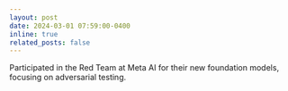 ```yaml
---
layout: post
date: 2024-03-01 07:59:00-0400
inline: true
related_posts: false
---
```


Participated in the Red Team at Meta AI for their new foundation models, focusing on adversarial testing.



